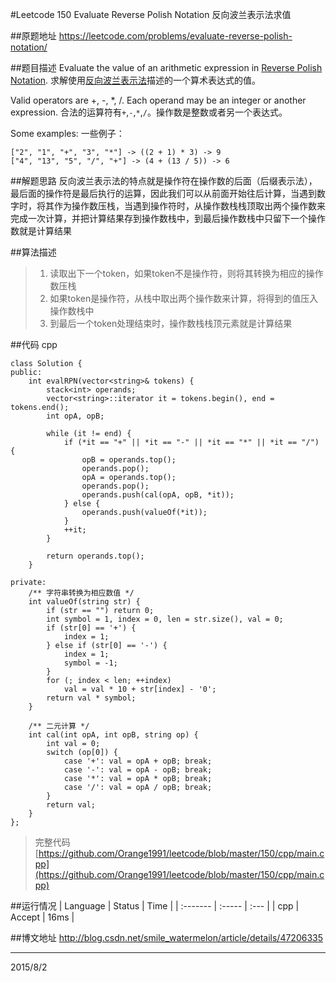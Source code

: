 #Leetcode 150 Evaluate Reverse Polish Notation 反向波兰表示法求值

##原题地址
https://leetcode.com/problems/evaluate-reverse-polish-notation/

##题目描述
Evaluate the value of an arithmetic expression in [Reverse Polish Notation](https://en.wikipedia.org/wiki/Reverse_Polish_notation).
求解使用[反向波兰表示法](https://en.wikipedia.org/wiki/Reverse_Polish_notation)描述的一个算术表达式的值。

Valid operators are +, -, *, /. Each operand may be an integer or another expression.
合法的运算符有`+`,`-`,`*`,`/`。操作数是整数或者另一个表达式。

Some examples:
一些例子：

    ["2", "1", "+", "3", "*"] -> ((2 + 1) * 3) -> 9
    ["4", "13", "5", "/", "+"] -> (4 + (13 / 5)) -> 6

##解题思路
反向波兰表示法的特点就是操作符在操作数的后面（后缀表示法），最后面的操作符是最后执行的运算，因此我们可以从前面开始往后计算，当遇到数字时，将其作为操作数压栈，当遇到操作符时，从操作数栈栈顶取出两个操作数来完成一次计算，并把计算结果存到操作数栈中，到最后操作数栈中只留下一个操作数就是计算结果

##算法描述
> 1. 读取出下一个token，如果token不是操作符，则将其转换为相应的操作数压栈
> 2. 如果token是操作符，从栈中取出两个操作数来计算，将得到的值压入操作数栈中
> 3. 到最后一个token处理结束时，操作数栈栈顶元素就是计算结果

##代码 cpp

```
class Solution {
public:
    int evalRPN(vector<string>& tokens) {
        stack<int> operands;
        vector<string>::iterator it = tokens.begin(), end = tokens.end();
        int opA, opB;

        while (it != end) {
            if (*it == "+" || *it == "-" || *it == "*" || *it == "/") {
                opB = operands.top();
                operands.pop();
                opA = operands.top();
                operands.pop();
                operands.push(cal(opA, opB, *it));
            } else {
                operands.push(valueOf(*it)); 
            }
            ++it;
        }

        return operands.top();       
    }

private:
    /** 字符串转换为相应数值 */
    int valueOf(string str) {
        if (str == "") return 0;
        int symbol = 1, index = 0, len = str.size(), val = 0;
        if (str[0] == '+') {
            index = 1;
        } else if (str[0] == '-') {
            index = 1;
            symbol = -1;
        }
        for (; index < len; ++index)
            val = val * 10 + str[index] - '0';
        return val * symbol;
    }

    /** 二元计算 */
    int cal(int opA, int opB, string op) {
        int val = 0;
        switch (op[0]) {
            case '+': val = opA + opB; break;
            case '-': val = opA - opB; break;
            case '*': val = opA * opB; break;
            case '/': val = opA / opB; break;
        }
        return val;
    }
};
```

> 完整代码[https://github.com/Orange1991/leetcode/blob/master/150/cpp/main.cpp](https://github.com/Orange1991/leetcode/blob/master/150/cpp/main.cpp)

##运行情况
| Language | Status | Time |
| :------- | :----- | :--- |
| cpp      | Accept | 16ms |
 

##博文地址
http://blog.csdn.net/smile_watermelon/article/details/47206335

---
2015/8/2
